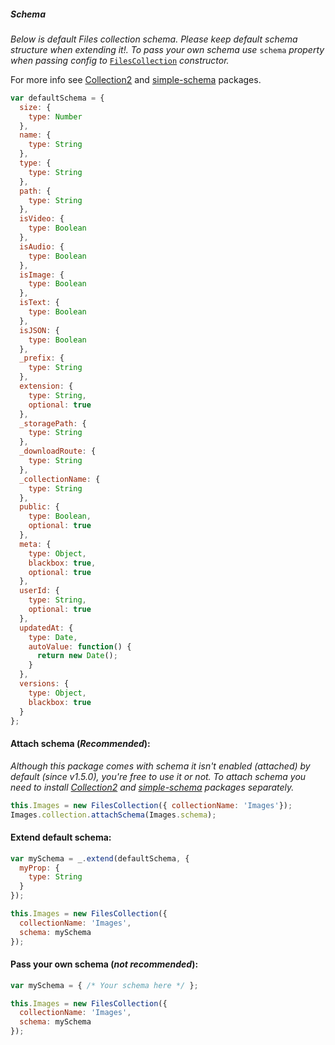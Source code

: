 ##### Schema

*Below is default Files collection schema. Please keep default schema structure when extending it!. To pass your own schema use* `schema` *property when passing config to* [`FilesCollection`](https://github.com/VeliovGroup/Meteor-Files/wiki/Constructor) *constructor.*

For more info see [Collection2](https://github.com/aldeed/meteor-collection2) and [simple-schema](https://atmospherejs.com/aldeed/simple-schema) packages.

```javascript
var defaultSchema = {
  size: {
    type: Number
  },
  name: {
    type: String
  },
  type: {
    type: String
  },
  path: {
    type: String
  },
  isVideo: {
    type: Boolean
  },
  isAudio: {
    type: Boolean
  },
  isImage: {
    type: Boolean
  },
  isText: {
    type: Boolean
  },
  isJSON: {
    type: Boolean
  },
  _prefix: {
    type: String
  },
  extension: {
    type: String,
    optional: true
  },
  _storagePath: {
    type: String
  },
  _downloadRoute: {
    type: String
  },
  _collectionName: {
    type: String
  },
  public: {
    type: Boolean,
    optional: true
  },
  meta: {
    type: Object,
    blackbox: true,
    optional: true
  },
  userId: {
    type: String,
    optional: true
  },
  updatedAt: {
    type: Date,
    autoValue: function() {
      return new Date();
    }
  },
  versions: {
    type: Object,
    blackbox: true
  }
};
```

#### Attach schema (*Recommended*):
*Although this package comes with schema it isn't enabled (attached) by default (since v1.5.0), you're free to use it or not. To attach schema you need to install [Collection2](https://github.com/aldeed/meteor-collection2) and [simple-schema](https://atmospherejs.com/aldeed/simple-schema) packages separately.*
```javascript
this.Images = new FilesCollection({ collectionName: 'Images'});
Images.collection.attachSchema(Images.schema);
```

#### Extend default schema:
```javascript
var mySchema = _.extend(defaultSchema, {
  myProp: {
    type: String
  }
});

this.Images = new FilesCollection({
  collectionName: 'Images',
  schema: mySchema
});
```

#### Pass your own schema (*not recommended*):
```javascript
var mySchema = { /* Your schema here */ };

this.Images = new FilesCollection({
  collectionName: 'Images',
  schema: mySchema
});
```